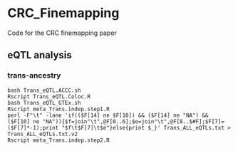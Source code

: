 # CRC_Finemapping
Code for the CRC finemapping paper


## eQTL analysis 
### trans-ancestry
```
bash Trans_eQTL.ACCC.sh
Rscript Trans_eQTL.Coloc.R
bash Trans_eQTL_GTEx.sh
Rscript meta_Trans.indep.step1.R
perl -F"\t" -lane 'if(($F[14] ne $F[10]) && ($F[14] ne "NA") && ($F[10] ne "NA")){$f=join"\t",@F[0..6];$e=join"\t",@F[8..$#F];$F[7]=($F[7]*-1);print "$f\t$F[7]\t$e"}else{print $_}' Trans_ALL_eQTLs.txt > Trans_ALL_eQTLs.txt.v2
Rscript meta_Trans.indep.step2.R

```
    